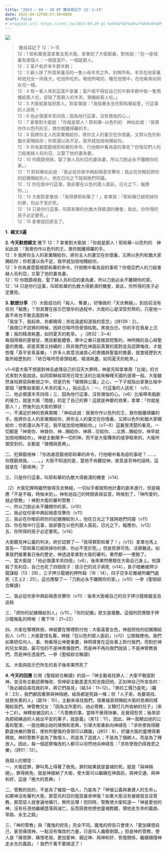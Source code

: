```yaml
---
title: "2023 – 04 – 29 QT 撒母耳記下 12：1~15"
date: 2025-04-12T00:57:58+0800
draft: false
# original_url: https://cmtc.tw/2023-04-29-qt-%e6%92%92%e6%af%8d%e8%80%b3%e8%a8%98%e4%b8%8b-12%ef%bc%9a115
---
```


![](/images/qt.jpg)
>  撒母耳記下 12：1\~15  
> 12：1 耶和華差遣拿單去見大衛。拿單到了大衛那裏，對他說：「在一座城裏有兩個人：一個是富戶，一個是窮人。  
> 12：2 富戶有許多牛群羊群；  
> 12：3 窮人除了所買來養活的一隻小母羊羔之外，別無所有。羊羔在他家裏和他兒女一同長大，吃他所吃的，喝他所喝的，睡在他懷中，在他看來如同女兒一樣。  
> 12：4 有一客人來到這富戶家裏；富戶捨不得從自己的牛群羊群中取一隻預備給客人吃，卻取了那窮人的羊羔，預備給客人吃。」  
> 12：5 大衛就甚惱怒那人，對拿單說：「我指著永生的耶和華起誓，行這事的人該死！  
> 12：6 他必償還羊羔四倍；因為他行這事，沒有憐恤的心。」  
> 12：7 拿單對大衛說：「你就是那人！耶和華─以色列的　神如此說：『我膏你作以色列的王，救你脫離掃羅的手。  
> 12：8 我將你主人的家業賜給你，將你主人的妻交在你懷裏，又將以色列和猶大家賜給你；你若還以為不足，我早就加倍地賜給你。  
> 12：9 你為甚麼藐視耶和華的命令，行他眼中看為惡的事呢？你借亞捫人的刀殺害赫人烏利亞，又娶了他的妻為妻。  
> 12：10 你既藐視我，娶了赫人烏利亞的妻為妻，所以刀劍必永不離開你的家。』  
> 12：11 耶和華如此說：『我必從你家中興起禍患攻擊你；我必在你眼前把你的妃嬪賜給別人，他在日光之下就與她們同寢。  
> 12：12 你在暗中行這事，我卻要在以色列眾人面前，日光之下，報應你。』」  
> 12：13 大衛對拿單說：「我得罪耶和華了！」拿單說：「耶和華已經除掉你的罪，你必不至於死。  
> 12：14 只是你行這事，叫耶和華的仇敵大得褻瀆的機會，故此，你所得的孩子必定要死。」  
> 12：15 拿單就回家去了。

**1.  經文3遍**

**2. 今天默想經文**
撒下 12：7 拿單對大衛說：「你就是那人！耶和華─以色列的　神如此說：『我膏你作以色列的王，救你脫離掃羅的手。  
12：8 我將你主人的家業賜給你，將你主人的妻交在你懷裏，又將以色列和猶大家賜給你；你若還以為不足，我早就加倍地賜給你。  
12：9 你為甚麼藐視耶和華的命令，行他眼中看為惡的事呢？你借亞捫人的刀殺害赫人烏利亞，又娶了他的妻為妻。  
12：10 你既藐視我，娶了赫人烏利亞的妻為妻，所以刀劍必永不離開你的家。  
12：14 只是你行這事，叫耶和華的仇敵大得褻瀆的機會，故此，你所得的孩子必定要死。

**3. 默想分享**
（1）大衛成功的「殺人、奪妻」，好像做的「天衣無縫」，到目前沒有任何「報應」？但其實在拔示巴懷孕的過程中，大衛的心是深受煎熬的，只是他一直不肯也不敢去面對神：  
「我坐下，我起來，祢都曉得；祢從遠處知道我的意念」（詩139：2）。  
「我閉口不認罪的時候，因終日唉哼而骨頭枯乾。黑夜白日，你的手在我身上沉重；我的精液耗盡，如同夏天的乾旱。 」（詩32：3\~4）  
每個得救的基督徒，應該都能體會，罪中之樂只是極其短暫的，神所賜的良心與聖靈的責備，卻是真實又持續的；除非我們在神面前真實的面對並且認罪悔改，才能恢復「真平安真喜樂」！許多人故意消滅良心的責備與聖靈的擔憂，就會經歷到大衛所經歷到的：「終日唉哼而骨頭枯乾、精液耗盡，如同夏天的乾旱。」

v1\~6當大衛不想面對神去處理自己的滔天大罪時，神差先知拿單用「比喻」的方式來對大衛說話，如同耶穌經常用日常生活的比喻來解釋天國的道理一般。大衛雖然身陷罪惡與軟弱之中，但是仍有「憐憫與公義」之心，一下子就指出拿單比喻中那個「搶奪殺害窮人羊羔的富人」，指出這人：一、行這事的人該死！（v5）、二、他必償還羊羔四倍；三、因為他行這事，沒有憐恤的心。（v6）比喻帶來戲劇的張力，就是大衛「間接」的定了自己的罪！這就是神要的效果，拿單：「你就是那人！」然後列出大衛的罪狀：  
一、不滿足於神的恩典賞賜：「神如此說：我膏你作以色列的王，救你脫離掃羅的手。我將你主人的家業賜給你，將你主人的妻交在你懷裏，又將以色列和猶大家賜給你；你若還以為不足，我早就加倍地賜給你。」（v7\~8）這裏很清楚的看見，一切都是「神膏你、神救你、神…賜給你、神將…交給你、…又將…賜給你，神早就加倍地賜給你」，神是主動賜予一切的神，而不是大衛賺來的或爭取來的，大衛所領受到的，全都是「憐憫與恩典」。

二、犯罪藐視神：「你為甚麼藐視耶和華的命令，行他眼中看為惡的事呢？……，你既藐視我，……。」大衛不知道的是，當他不肯聽從神，故意違背神的話時，這就是在「藐視神」了

三、只是你行這事，叫耶和華的仇敵大得褻瀆的機會（v14）

（2）大衛犯罪時雖然做得天衣無縫，一切似乎都按照他計畫的劇本進行，但是報應「不是不報，時候未到」。神有祂自己的時間表與旨意，時候到了，「神所愛的，就必管教」！神對大衛的審判管教：  
一、所以刀劍必永不離開你的家。（v10）  
二、我必從你家中興起禍患攻擊你（v11）  
三、我必在你眼前把你的妃嬪賜給別人，他在日光之下就與她們同寢（v11）  
四、你在暗中行這事，我卻要在以色列眾人面前，日光之下，報應你。（v12）  
五、你所得的孩子必定要死。（v14）

大衛聽見神公義的判決，終於認罪了—「我得罪耶和華了！」（v13）拿單也馬上宣告—「耶和華已經除掉你的罪，你必不至於死。」但是死罪可免、活罪難逃。如果我們接著看日後的歷史，神透過拿單對大衛的審判，果然都一一應驗了。  
一、當大衛說：「他必償還羊羔四倍」（v6），後來果然應驗在大衛自己身上。他謀殺了烏利亞，自己也死了四個孩子：拔示巴的兒子病死（v14），長子暗嫩被押沙龍謀殺（13：28），三子押沙龍被約押所殺（18：14），四子亞多尼雅被所羅門處死（王上2：25）。這也應驗了—「刀劍必永不離開你的家。」（v10）—參《聖經綜合解讀》

二、我必從你家中興起禍患攻擊你（v11）：後來大衛被自己的兒子押沙龍叛變並且追殺

三、「把你的妃嬪賜給別人」（v11），「你的妃嬪」原文是複數。這個刑罰應驗于押沙龍叛亂的時候（ 撒下16：21\~22）

四、大衛在哪裡跌倒，神就要在哪裡對付他：大衛喜愛女色，神就把他的妃嬪賜給別人（v11）；大衛愛惜名聲，神就「在以色列眾人面前」（v12）公開報應他。我們如果把任何人、事、物看得比神更重要，神照樣會在這些事上對付我們。而對於神的兒女來說，最可怕的不是神責備我們，而是神不再向我們說話；不是神管教我們，而是神任憑我們。—參《聖經綜合解讀》

五、大衛與拔示巴所生的長子後來果然死了

**4. 今天的回應**
引用《聖經綜合解讀》的話—「神主動尋找罪人：大衛不敢面對神，並沒有主動認罪悔改，但神卻主動差遣先知去挽回他，正如神自己所宣告的：「我必親自尋找我的羊，將它們尋見」（結34：11\~12）。「罪的工價乃是死」（羅6：23），我們都因著罪與神隔絕，結局都是死路一條；但「人子來，為要尋找、拯救失喪的人」（路19：10），主動來尋找我們，借著福音把賜給大衛的恩典同樣賜給我們。神管教兒女：「因為主所愛的，祂必管教，又鞭打凡所收納的兒子」（來十二6）。神釋放被囚的人：「凡管教的事，當時不覺得快樂，反覺得愁苦；後來卻為那經練過的人結出平安的果子，就是義」（來12：11）。因此，神一面顯出祂的公義和聖潔，一面也顯出祂的憐憫和恩典，引導大衛重新向神禱告：「求祢使我得聽歡喜快樂的聲音，使祢所壓傷的骨頭可以踴躍」（詩51：8），好讓大衛的靈裡得著釋放。神的管教不是為了敗壞人，而是為了造就人；不是為了捆綁人，而是為了釋放人。因此，每一個認罪悔改的人都可以坦然地向神禱告：「求祢使我仍得救恩之樂」（詩51：12）。

我個人的領受：  
一、大衛認罪，罪叫馬上得著了赦免。罪的結果就是靈魂的死，就是「與神隔絕」，罪得赦免，就是神接納了大衛，使大衛可以繼續在神面前，與神交通、與神和好，這是「極大的恩典」！

二、管教的目的，不是為了摧毀一個人，乃是為了「伸張公義與重建人的生命」。如果神沒有審判大衛，那麼烏利亞的冤屈誰來伸張？如果大衛沒有被揭發並且管教，那麼惡人就會遍地橫行，無所忌憚！但同時，管教使大衛知道—「神是愛他的神，沒有任憑他繼續墮落與滅亡，反而搭救他使他靈魂甦醒，領他走生命的義路、窄路、永生之路」

三、「神的管教」與「魔鬼的控告」完全不同。魔鬼的控告只會使人「更加痛恨自己、甚至痛恨神，一點沒有悔改的力量，只是叫人癱瘓倒斃。」但是神的管教，使人是「痛恨罪、痛恨老我，更加愛神、親近神、與神和好、恢復關係，繼續跟隨神走永生的義路」！我們千萬不要搞混了！
